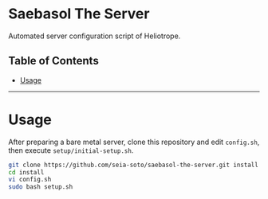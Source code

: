 # Saebasol The Server

Automated server configuration script of Heliotrope.

## Table of Contents

- [Usage](#usage)

----

# Usage

After preparing a bare metal server, clone this repository and edit `config.sh`, then execute `setup/initial-setup.sh`.

```bash
git clone https://github.com/seia-soto/saebasol-the-server.git install
cd install
vi config.sh
sudo bash setup.sh
```
